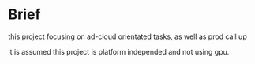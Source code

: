 # Brief

this project focusing on ad-cloud orientated tasks, as well as prod call up

it is assumed this project is platform independed and not using gpu.
